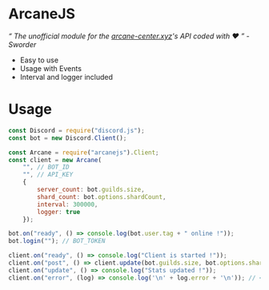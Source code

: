 # ArcaneJS
*“ The unofficial module for the [arcane-center.xyz](arcane-center.xyz)'s API coded with ♥ ” - Sworder*
 - Easy to use
 - Usage with Events
 - Interval and logger included
 
# Usage

```js
const Discord = require("discord.js");
const bot = new Discord.Client();

const Arcane = require("arcanejs").Client;
const client = new Arcane(
    "", // BOT_ID
    "", // API_KEY
    {
        server_count: bot.guilds.size,
        shard_count: bot.options.shardCount,
        interval: 300000,
        logger: true
    });

bot.on("ready", () => console.log(bot.user.tag + " online !"));
bot.login(""); // BOT_TOKEN

client.on("ready", () => console.log("Client is started !"));
client.on("post", () => client.update(bot.guilds.size, bot.options.shardCount));
client.on("update", () => console.log("Stats updated !"));
client.on("error", (log) => console.log('\n' + log.error + '\n')); // <= ⚠ This event must be used ⚠
```
